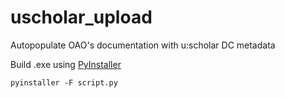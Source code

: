 # uscholar_upload
Autopopulate OAO's documentation with u:scholar DC metadata

Build .exe using [PyInstaller](https://www.pyinstaller.org/)

`pyinstaller -F script.py`
